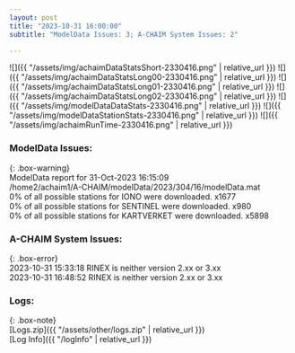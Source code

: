 ```yaml
---
layout: post
title: "2023-10-31 16:00:00"
subtitle: "ModelData Issues: 3; A-CHAIM System Issues: 2"

---
```


![]({{ "/assets/img/achaimDataStatsShort-2330416.png" | relative_url }})
![]({{ "/assets/img/achaimDataStatsLong00-2330416.png" | relative_url }})
![]({{ "/assets/img/achaimDataStatsLong01-2330416.png" | relative_url }})
![]({{ "/assets/img/achaimDataStatsLong02-2330416.png" | relative_url }})
![]({{ "/assets/img/modelDataDataStats-2330416.png" | relative_url }})
![]({{ "/assets/img/modelDataStationStats-2330416.png" | relative_url }})
![]({{ "/assets/img/achaimRunTime-2330416.png" | relative_url }})


### ModelData Issues:  
  
{: .box-warning}  
 ModelData report for 31-Oct-2023 16:15:09   
 /home2/achaim1/A-CHAIM/modelData/2023/304/16/modelData.mat   
 0% of all possible stations for IONO were downloaded. x1677   
 0% of all possible stations for SENTINEL were downloaded. x980   
 0% of all possible stations for KARTVERKET were downloaded. x5898   
  
### A-CHAIM System Issues:  
  
{: .box-error}  
2023-10-31 15:33:18 RINEX is neither version 2.xx or 3.xx  
2023-10-31 16:48:52 RINEX is neither version 2.xx or 3.xx  

### Logs:  
  
{: .box-note}  
[Logs.zip]({{ "/assets/other/logs.zip" | relative_url }})  
[Log Info]({{ "/logInfo" | relative_url }})  
